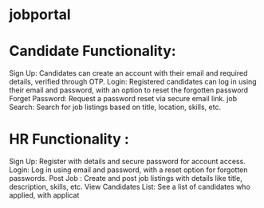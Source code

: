# jobportal
# Candidate Functionality: 
Sign Up: Candidates can create an account with their email and required details, verified through OTP. Login: Registered candidates can log in using their email and password,
with an option to reset the
forgotten password
Forget Password: Request a password reset via secure email link.
job Search: Search for job listings based on title, location, skills, etc. 
# HR Functionality :
Sign Up: Register with details and secure password for account access. Login: Log in using email and password, with a reset option for forgotten passwords. Post Job
: Create and post job listings with details like title, description, skills, etc. 
View Candidates List: See a list of candidates who applied, with applicat
